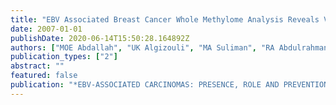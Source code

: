 ```yaml
---
title: "EBV Associated Breast Cancer Whole Methylome Analysis Reveals Viral and Developmental Enriched Pathways. Front"
date: 2007-01-01
publishDate: 2020-06-14T15:50:28.164892Z
authors: ["MOE Abdallah", "UK Algizouli", "MA Suliman", "RA Abdulrahman", "M Koko", "G Fessahaye", "JH Shakir", "AH Fahal", "AM Elhassan", "ME Ibrahim", " others"]
publication_types: ["2"]
abstract: ""
featured: false
publication: "*EBV-ASSOCIATED CARCINOMAS: PRESENCE, ROLE AND PREVENTION STRATEGIES*"
---
```


